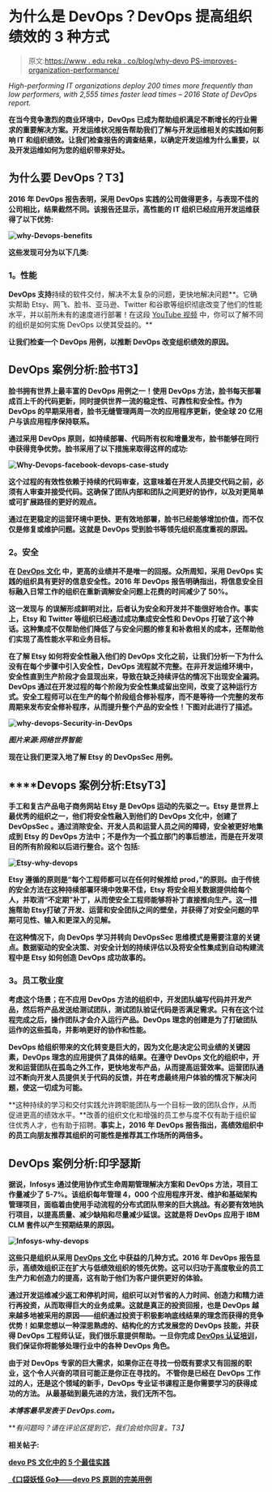 # 为什么是 DevOps？DevOps 提高组织绩效的 3 种方式

> 原文:[https://www . edu reka . co/blog/why-devo PS-improves-organization-performance/](https://www.edureka.co/blog/why-devops-improves-organization-performance/)

*High-performing IT organizations deploy 200 times more frequently than low performers, with 2,555 times faster lead times – 2016 State of DevOps report.*

**在当今竞争激烈的商业环境中，DevOps 已成为帮助组织满足不断增长的行业需求的重要解决方案。开发运维状况报告帮助我们了解与开发运维相关的实践如何影响 IT 和组织绩效。让我们检查报告的调查结果，以确定开发运维为什么重要，以及开发运维如何为您的组织带来好处。**

## ****为什么要 DevOps？T3】****

**2016 年 DevOps 报告表明，采用 DevOps 实践的公司做得更多，与表现不佳的公司相比，结果截然不同。该报告还显示，高性能的 IT 组织已经应用开发运维获得了以下优势:**

**![why-Devops-benefits](../Images/a30e5bfbee8105deee5d3b9a50ae282d.png)**

**这些发现可分为以下几类:**

### ****1。性能****

**DevOps 支持**持续的软件交付，解决不太复杂的问题，更快地解决问题**。它确实帮助 Etsy、网飞、脸书、亚马逊、Twitter 和谷歌等组织彻底改变了他们的性能水平，并以前所未有的速度进行部署！在这段 [YouTube 视频](https://www.youtube.com/watch?v=6P_dYeDsOWg) 中，你可以了解不同的组织是如何实施 DevOps 以使其受益的。**

**让我们检查一个 DevOps 用例，以推断 DevOps 改变组织绩效的原因。**

## ****DevOps 案例分析:脸书T3】****

**脸书拥有世界上最丰富的 DevOps 用例之一！使用 DevOps 方法，脸书每天部署成百上千的代码更新，同时提供世界一流的稳定性、可靠性和安全性。作为 DevOps 的早期采用者，脸书无缝管理两周一次的应用程序更新，使全球 20 亿用户与该应用程序保持联系。**

**通过采用 DevOps 原则，如持续部署、代码所有权和增量发布，脸书能够在同行中获得竞争优势。脸书采用了以下措施来取得这样的成功:**

**![Why-Devops-facebook-devops-case-study](../Images/92c2eab6940a33631156bd2789bf3dea.png)**

**这个过程的有效性依赖于持续的代码审查，这意味着在开发人员提交代码之前，必须有人审查并接受代码。这确保了团队内部和团队之间更好的协作，以及对更简单或可扩展路径的更好的观点。**

**通过在更稳定的运营环境中更快、更有效地部署，脸书已经能够增加价值，而不仅仅是修复或维护问题。这就是 DevOps 受到脸书等领先组织高度重视的原因。**

### ****2。安全****

**在 [DevOps 文化](https://www.edureka.co/blog/devops-is-neither-a-method-nor-a-tool-its-a-culture/) 中，更高的业绩并不是唯一的回报。众所周知，采用 DevOps 实践的组织具有更好的信息安全性。2016 年 DevOps 报告明确指出，将信息安全目标融入日常工作的组织在重新调解安全问题上花费的时间减少了 50%。**

**这一发现与 的误解形成鲜明对比，后者认为安全和开发并不能很好地合作。事实上，Etsy 和 Twitter 等组织已经通过成功集成安全性和 DevOps 打破了这个神话。这种集成不仅帮助他们降低了与安全问题的修复和补救相关的成本，还帮助他们实现了高性能水平和业务目标。**

**在了解 Etsy 如何将安全性融入他们的 DevOps 文化之前，让我们分析一下为什么没有在每个步骤中引入安全性，DevOps 流程就不完整。在非开发运维环境中，安全性直到生产阶段才会显现出来，导致在缺乏持续评估的情况下出现安全漏洞。DevOps 通过在开发过程的每个阶段为安全性集成留出空间，改变了这种运行方式。安全工程师可以在生产的每个阶段组合修补程序，而不是等待一个完整的发布周期来发布安全修补程序，从而提升整个产品的安全性！下图对此进行了描述。**

**![why-devops-Security-in-DevOps](../Images/760e6cb8df4fe25994b751ab2a6d7dd3.png)**

***图片来源:网络世界智能***

**现在让我们更深入地了解 Etsy 的 DevOpsSec 用例。**

## ****Devops 案例分析:Etsy**T3】**

**手工和复古产品电子商务网站 Etsy 是 DevOps 运动的先驱之一。Etsy 是世界上最优秀的组织之一，他们将安全性融入到他们的 DevOps 文化中，创建了 **DevOpsSec** 。通过消除安全、开发人员和运营人员之间的障碍，安全被更好地集成到 Etsy 的 DevOps 方法中；不是作为一个孤立部门的事后想法，而是在开发项目的所有阶段和以后进行整合。这个 包括:**

**![Etsy-why-devops](../Images/ac8ff5219e140eb44aee12d19c7fcc91.png)**

**Etsy 遵循的原则是“**每个工程师都可以在任何时候推给 prod**，”的原则。由于传统的安全方法在这种持续部署环境中效果不佳，Etsy 将安全相关数据提供给每个人，并取消“不定期”补丁，从而使安全工程师能够将补丁直接推向生产。这一措施帮助 Etsy打破了开发、运营和安全团队之间的壁垒，并获得了对安全问题的早期可见性、输入和更深入的见解。**

**在这种情况下，向 DevOps 学习并转向 DevOpsSec 思维模式是需要注意的关键点。数据驱动的安全决策、对安全计划的持续评估以及将安全性集成到自动构建流程中是 Etsy 如何创造 DevOps 成功故事的。**

### ****3。员工敬业度****

**考虑这个场景；在不应用 DevOps 方法的组织中，开发团队编写代码并开发产品，然后将产品发送给测试团队，测试团队验证代码是否满足需求。只有在这个过程完成之后，操作团队才会介入运行产品。DevOps 理念的创建是为了打破团队运作的这些孤岛，并影响更好的协作和性能。**

**DevOps 给组织带来的文化转变是巨大的，因为文化是决定公司业绩的关键因素，DevOps 理念的应用提供了具体的结果。在遵守 DevOps 文化的组织中，开发和运营团队在孤岛之外工作，更快地发布产品，从而提高运营效率。运营团队通过不断向开发人员提供关于代码的反馈，并在考虑最终用户体验的情况下解决问题，使这一切成为可能。**

**这种持续的学习和交付实践允许跨职能团队与一个目标一致的团队合作，从而促进更高的绩效水平。**改善的组织文化和增强的员工参与度不仅有助于组织留住优秀人才，也有助于招聘。**事实上，2016 年 DevOps 报告指出，高绩效组织中的员工向朋友推荐其组织的可能性是推荐其工作场所的两倍多。**

## ****DevOps 案例分析:印孚瑟斯****

**据说，Infosys 通过使用协作式生命周期管理解决方案和 DevOps 方法，项目工作量减少了 5-7%。该组织每年管理 4，000 个应用程序开发、维护和基础架构管理项目，面临着由使用手动流程的分布式团队带来的巨大挑战。有必要有效地执行项目，以提高质量、减少缺陷和尽量减少延误。这就是将 DevOps 应用于 IBM CLM 套件以产生预期结果的原因。**

**![Infosys-why-devops](../Images/617f6d63aed8abcf4e018925d759e2f3.png)**

**这些只是组织从采用 [DevOps 文化](https://www.youtube.com/watch?v=4o99zq77KBE) 中获益的几种方式。2016 年 DevOps 报告显示，高绩效组织正在扩大与低绩效组织的领先优势。这可以归功于高度敬业的员工生产力和创造力的提高，这有助于他们为客户提供更好的体验。**

**通过开发运维减少返工和停机时间，组织可以对节省的人力时间、创造力和精力进行再投资，从而取得巨大的业务成果。这就是真正的投资回报，也是 DevOps 越来越多地被采用的原因——组织通过投资于积极影响底线结果的理念而获得的竞争优势！如果您想以一种深思熟虑的、结构化的方式发展您的 DevOps 技能，并获得 DevOps 工程师认证，我们很乐意提供帮助。一旦你完成 [DevOps 认证培训](https://www.edureka.co/devops-certification-training)，我们保证你将能够处理行业中的各种 DevOps 角色。**

**由于对 DevOps 专家的巨大需求，如果你正在寻找一份既有要求又有回报的职业，这个令人兴奋的项目可能正是你正在寻找的。 不管你是已经在 DevOps 工作过的人，还是这个领域的新手，DevOps 专业证书课程正是你需要学习的获得成功的方法。 从最基础到最先进的方法，我们无所不包。**

***本博客最早发表于 DevOps.com。***

***有问题吗？请在评论区提到它，我们会给你回复。*T3】**

****相关帖子:****

**[devo PS 文化中的 5 个最佳实践](https://www.edureka.co/blog/devops-tutorial)**

**[《口袋妖怪 Go》——devo PS 原则的完美用例](https://www.edureka.co/blog/devops-in-pokemon-go/)**